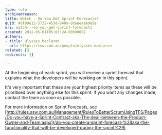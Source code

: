 ```yaml
---
type: rule
archivedreason: 
title: Watch - Do You Get Sprint Forecasts?
guid: 49f99e12-5722-453d-940a-8baeeaa69e5e
uri: watch---do-you-get-sprint-forecasts
created: 2012-05-01T05:03:24.0000000Z
authors:
- title: Ulysses Maclaren
  url: https://ssw.com.au/people/ulysses-maclaren
related: []
redirects: []

---
```


At the beginning of each sprint, you will receive a sprint forecast that explains what the developers will be working on in this sprint.  
<!--endintro-->

It's very important that these are your highest priority items as these will be prioritised over anything else for this sprint. If you want any changes made, contact the team as soon as possible.

For more information on Sprint Forecasts, see [http://rules.ssw.com.au/Management/RulesToBetterScrumUsingTFS/Pages/Do-you-have-a-Sprint-Contract-aka-The-deal-between-the-Product-Owner-and-Team.aspx](/do-you-create-a-sprint-forecast-%28aka-the-functionality-that-will-be-developed-during-the-sprint%29)
